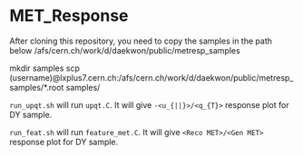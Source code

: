 # MET_Response

After cloning this repository, you need to copy the samples in the path below
/afs/cern.ch/work/d/daekwon/public/metresp_samples


mkdir samples
scp (username)@lxplus7.cern.ch:/afs/cern.ch/work/d/daekwon/public/metresp_samples/*.root samples/

`run_upqt.sh` will run `upqt.C`. It will give `-<u_{||}>/<q_{T}>` response plot for DY sample.

`run_feat.sh` will run `feature_met.C`. It will give `<Reco MET>/<Gen MET>` response plot for DY sample.
